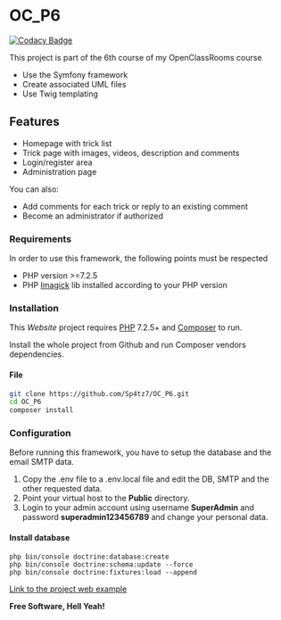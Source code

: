 # OC_P6

[![Codacy Badge](https://api.codacy.com/project/badge/Grade/cfd2fb852d284554b54558d31c5d08f1)](https://app.codacy.com/manual/Sp4tz7/OC_P6?utm_source=github.com&utm_medium=referral&utm_content=Sp4tz7/OC_P6&utm_campaign=Badge_Grade_Settings)

This project is part of the 6th course of my OpenClassRooms course
-  Use the Symfony framework
-  Create associated UML files
-  Use Twig templating

## Features

-  Homepage with trick list
-  Trick page with images, videos, description and comments
-  Login/register area 
-  Administration page

You can also:
-  Add comments for each trick or reply to an existing comment
-  Become an administrator if authorized

### Requirements

In order to use this framework, the following points must be respected

-  PHP version >=7.2.5
-  PHP [Imagick](http://pecl.php.net/package/imagick/3.4.4/windows) lib installed according to your PHP version

### Installation

This _Website_ project requires [PHP](https://php.net/) 7.2.5+ and [Composer](https://getcomposer.org/) to run.

Install the whole project from Github and run Composer vendors dependencies.

#### File
```sh
git clone https://github.com/Sp4tz7/OC_P6.git
cd OC_P6
composer install
```

### Configuration

Before running this framework, you have to setup the database and the email SMTP data.
1.  Copy the .env file to a .env.local file and edit the DB, SMTP and the other requested data.
2.  Point your virtual host to the **Public** directory.
3.  Login to your admin account using username **SuperAdmin** and password **superadmin123456789** and change your personal data.

#### Install database

```
php bin/console doctrine:database:create
php bin/console doctrine:schema:update --force
php bin/console doctrine:fixtures:load --append
```

[Link to the project web example](https://snowtricks.siker.ch)

**Free Software, Hell Yeah!**
